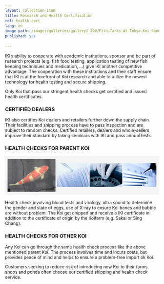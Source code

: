 ```yaml
---
layout: collection-item
title: Research and Health Certification
ref: health-cert
lang: en
image-path: /images/galleries/gallery1-200/Fish-Tanks-At-Tokyo-Koi-Show-2017.JPG
published: yes

---
```



IKI’s ability to cooperate with academic institutions, sponsor and be part of research projects (e.g. fish food testing, application testing of new fish keeping techniques and medication, …) give IKI another competitive advantage. The cooperation with these institutions and their staff ensure that IKI is at the forefront of Koi research and able to utilize the newest technology for health testing and secure shipping.

<!--more-->

Only Koi that pass our stringent health checks get certified and issued health certificates.

### CERTIFIED DEALERS

IKI also certifies Koi dealers and retailers further down the supply chain. Their facilities and shipping process have to pass inspection and are subject to random checks. Certified retailers, dealers and whole-sellers improve their standard by taking seminars with IKI and pass annual tests.

### HEALTH CHECKS FOR PARENT KOI

![home-page-fertility4-960x240](/images/main/home-page-fertility4-960x2401.jpg)

Health check involving blood tests and virology, ultra sound to determine the gender and state of eggs, use of X-ray to ensure Koi bones and bubble are without problem. The Koi get chipped and receive a IKI certificate in addition to the certificate of origin by the Koifarm (e.g. Sakai or Sing Chang).

### HEALTH CHECKS FOR OTHER KOI

Any Koi can go through the same health check process like the above mentioned parent Koi. The process involves time and incurs costs, but provides peace of mind and helps to ensure a problem-free import ok Koi.

Customers seeking to reduce risk of introducing new Koi to their farms, shops and ponds often choose our certified shipping and health check service.
